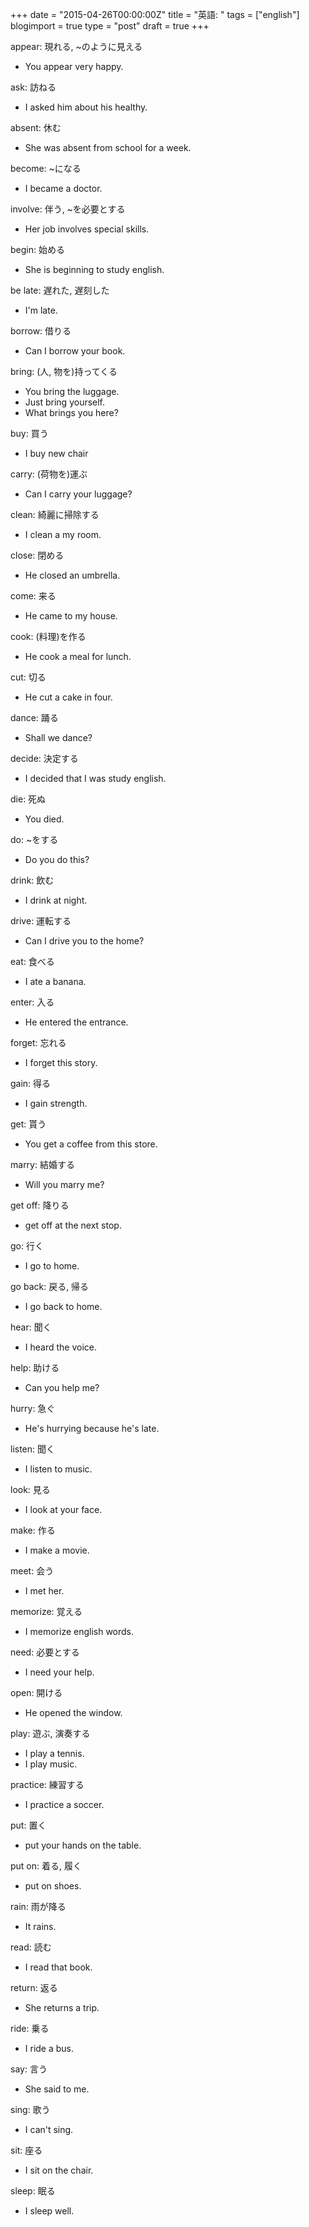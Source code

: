 +++
date = "2015-04-26T00:00:00Z"
title = "英語: "
tags = ["english"]
blogimport = true
type = "post"
draft = true
+++

appear: 現れる, ~のように見える

-	You appear very happy.

ask: 訪ねる

-	I asked him about his healthy.

absent: 休む

-	She was absent from school for a week.

become: ~になる

-	I became a doctor.

involve: 伴う, ~を必要とする

-	Her job involves special skills.

begin: 始める

-	She is beginning to study english.

be late: 遅れた, 遅刻した

-	I'm late.

borrow: 借りる

- Can I borrow your book.

bring: (人, 物を)持ってくる

- You bring the luggage.
- Just bring yourself.
- What brings you here?

buy: 買う

- I buy new chair

carry: (荷物を)運ぶ

- Can I carry your luggage?

clean: 綺麗に掃除する

- I clean a my room.

close: 閉める

- He closed an umbrella.

come: 来る

- He came to my house.

cook: (料理)を作る

- He cook a meal for lunch.

cut: 切る

- He cut a cake in four.

dance: 踊る

- Shall we dance?

decide: 決定する

- I decided that I was study english.

die: 死ぬ

- You died.

do: ~をする

- Do you do this?

drink: 飲む

- I drink at night.

drive: 運転する

- Can I drive you to the home?

eat: 食べる

- I ate a banana.

enter: 入る

- He entered the entrance.

forget: 忘れる

- I forget this story.

gain: 得る

- I gain strength.

get: 貰う

- You get a coffee from this store.

marry: 結婚する

- Will you marry me?

get off: 降りる

- get off at the next stop.

go: 行く

- I go to home.

go back: 戻る, 帰る

- I go back to home.

hear: 聞く

- I heard the voice.

help: 助ける

- Can you help me?

hurry: 急ぐ

- He's hurrying because he's late.

listen: 聞く

- I listen to music.

look: 見る

- I look at your face.

make: 作る

- I make a movie.

meet: 会う

- I met her.

memorize: 覚える

- I memorize english words.

need: 必要とする

- I need your help.

open: 開ける

- He opened the window.

play: 遊ぶ, 演奏する

- I play a tennis.
- I play music.

practice: 練習する

- I practice a soccer.

put: 置く

- put your hands on the table.

put on: 着る, 履く

- put on shoes.

rain: 雨が降る

- It rains.

read: 読む

- I read that book.

return: 返る

- She returns a trip.

ride: 乗る

- I ride a bus.

say: 言う

- She said to me.

sing: 歌う

- I can't sing.

sit: 座る

- I sit on the chair.

sleep: 眠る

- I sleep well.
